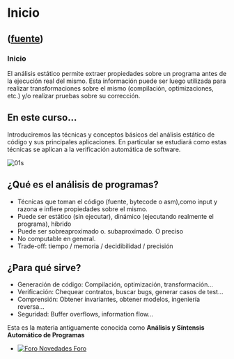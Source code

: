 # Inicio
([fuente](https://campus.exactas.uba.ar/course/view.php?id=1017))
---
### Inicio

El análisis estático permite extraer propiedades sobre un programa antes de la
ejecución real del mismo. Esta información puede ser luego utilizada para
realizar transformaciones sobre el mismo (compilación, optimizaciones, etc.)
y/o realizar pruebas sobre su corrección.

## En este curso...

Introduciremos las técnicas y conceptos básicos del análisis estático de
código y sus principales aplicaciones. En particular se estudiará como estas
técnicas se aplican a la verificación automática de software.

![01s](http://www.dc.uba.ar/materias/aap/2015/c1/01s.gif)

## ¿Qué es el análisis de programas?

  - Técnicas que toman el código (fuente, bytecode o asm),como input y razona e infiere propiedades sobre el mismo.
  - Puede ser estático (sin ejecutar), dinámico (ejecutando realmente el programa), híbrido
  - Puede ser sobreaproximado o. subaproximado. O preciso
  - No computable en general.
  - Trade-off: tiempo / memoria / decidibilidad / precisión

## ¿Para qué sirve?

  - Generación de código: Compilación, optimización, transformación…
  - Verificación: Chequear contratos, buscar bugs, generar casos de test…
  - Comprensión: Obtener invariantes, obtener modelos, ingeniería reversa…
  - Seguridad: Buffer overflows, information flow…

Esta es la materia antiguamente conocida como **Análisis y Síntensis
Automático de Programas**

  - [![Foro](https://campus.exactas.uba.ar/theme/image.php/magazine/forum/1462913092/icon) Novedades Foro](https://campus.exactas.uba.ar/mod/forum/view.php?id=52573)

